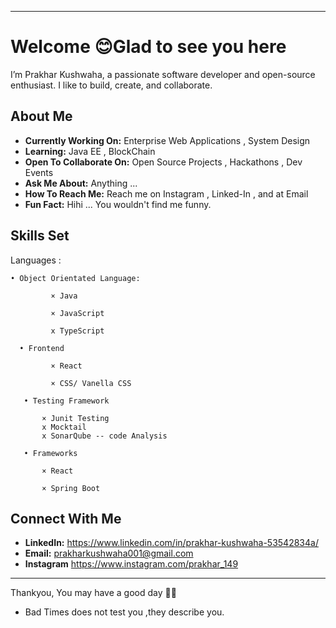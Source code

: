
---

# Welcome 😊Glad to see you here

 I’m Prakhar Kushwaha, a passionate software developer and open-source enthusiast. I like to build, create, and collaborate. 

 
##  About Me

- **Currently Working On:** Enterprise Web Applications , System Design
- **Learning:** Java EE , BlockChain
- **Open To Collaborate On:** Open Source Projects , Hackathons , Dev Events 
- **Ask Me About:** Anything ... 
- **How To Reach Me:** Reach me  on Instagram , Linked-In , and at Email 
- **Fun Fact:**  Hihi ... You wouldn't find me funny. 


##  Skills Set

Languages :  

    • Object Orientated Language:   

             × Java 

             × JavaScript  

             x TypeScript

      • Frontend 

             × React 

             × CSS/ Vanella CSS 

       • Testing Framework 

           × Junit Testing  
           x Mocktail
           x SonarQube -- code Analysis

       • Frameworks  

           × React 

           × Spring Boot



 
##  Connect With Me

- **LinkedIn:** https://www.linkedin.com/in/prakhar-kushwaha-53542834a/
- **Email:** prakharkushwaha001@gmail.com 
- **Instagram** https://www.instagram.com/prakhar_149

---

Thankyou, You may have a good day 👍🏻

- Bad Times does not test you ,they describe you.




<!---
Prakhar-Kushwaha/Prakhar-Kushwaha is a ✨ special ✨ repository because its `README.md` (this file) appears on your GitHub profile.
You can click the Preview link to take a look at your changes.
--->

